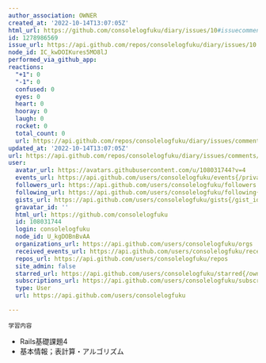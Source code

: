 ```yaml
---
author_association: OWNER
created_at: '2022-10-14T13:07:05Z'
html_url: https://github.com/consolelogfuku/diary/issues/10#issuecomment-1278986569
id: 1278986569
issue_url: https://api.github.com/repos/consolelogfuku/diary/issues/10
node_id: IC_kwDOIKures5MO8lJ
performed_via_github_app: 
reactions:
  "+1": 0
  "-1": 0
  confused: 0
  eyes: 0
  heart: 0
  hooray: 0
  laugh: 0
  rocket: 0
  total_count: 0
  url: https://api.github.com/repos/consolelogfuku/diary/issues/comments/1278986569/reactions
updated_at: '2022-10-14T13:07:05Z'
url: https://api.github.com/repos/consolelogfuku/diary/issues/comments/1278986569
user:
  avatar_url: https://avatars.githubusercontent.com/u/108031744?v=4
  events_url: https://api.github.com/users/consolelogfuku/events{/privacy}
  followers_url: https://api.github.com/users/consolelogfuku/followers
  following_url: https://api.github.com/users/consolelogfuku/following{/other_user}
  gists_url: https://api.github.com/users/consolelogfuku/gists{/gist_id}
  gravatar_id: ''
  html_url: https://github.com/consolelogfuku
  id: 108031744
  login: consolelogfuku
  node_id: U_kgDOBnBvAA
  organizations_url: https://api.github.com/users/consolelogfuku/orgs
  received_events_url: https://api.github.com/users/consolelogfuku/received_events
  repos_url: https://api.github.com/users/consolelogfuku/repos
  site_admin: false
  starred_url: https://api.github.com/users/consolelogfuku/starred{/owner}{/repo}
  subscriptions_url: https://api.github.com/users/consolelogfuku/subscriptions
  type: User
  url: https://api.github.com/users/consolelogfuku

---
```

`学習内容`
- Rails基礎課題4
- 基本情報；表計算・アルゴリズム
